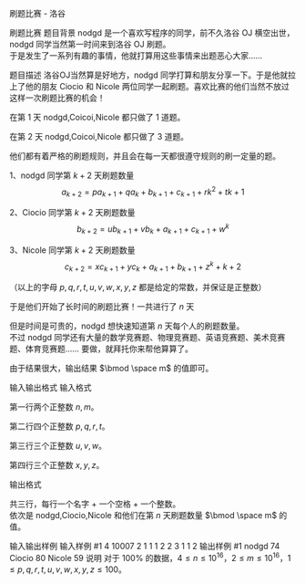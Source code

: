 



刷题比赛 - 洛谷














刷题比赛
题目背景
nodgd 是一个喜欢写程序的同学，前不久洛谷 OJ 横空出世，nodgd 同学当然第一时间来到洛谷 OJ 刷题。   
于是发生了一系列有趣的事情，他就打算用这些事情来出题恶心大家……

题目描述
洛谷OJ当然算是好地方，nodgd 同学打算和朋友分享一下。于是他就拉上了他的朋友 Ciocio 和 Nicole 两位同学一起刷题。喜欢比赛的他们当然不放过这样一次刷题比赛的机会！

在第 $1$ 天 nodgd,Coicoi,Nicole 都只做了 $1$ 道题。

在第 $2$ 天 nodgd,Coicoi,Nicole 都只做了 $3$ 道题。

他们都有着严格的刷题规则，并且会在每一天都很遵守规则的刷一定量的题。

1、nodgd 同学第 $k+2$ 天刷题数量    
$$a_{k+2}=pa_{k+1}+qa_k+b_{k+1}+c_{k+1}+rk^2+tk+1$$

2、Ciocio 同学第 $k+2$ 天刷题数量      
$$b_{k+2}=ub_{k+1}+vb_k+a_{k+1}+c_{k+1}+w^k$$

3、Nicole 同学第 $k+2$ 天刷题数量    
$$c_{k+2} = xc_{k+1}+yc_k + a_{k+1} + b_{k+1} + z^k+k+2$$

（以上的字母 $p,q,r,t,u,v,w,x,y,z$ 都是给定的常数，并保证是正整数）

于是他们开始了长时间的刷题比赛！一共进行了 $n$ 天

但是时间是可贵的，nodgd 想快速知道第 $n$ 天每个人的刷题数量。  
不过 nodgd 同学还有大量的数学竞赛题、物理竞赛题、英语竞赛题、美术竞赛题、体育竞赛题…… 要做，就拜托你来帮他算算了。

由于结果很大，输出结果 $\bmod \space m$ 的值即可。

输入输出格式
输入格式

第一行两个正整数 $n,m$。

第二行四个正整数 $p,q,r,t$。

第三行三个正整数 $u,v,w$。

第四行三个正整数 $x,y,z$。

输出格式

共三行，每行一个名字 + 一个空格 + 一个整数。  
依次是 nodgd,Ciocio,Nicole 和他们在第 $n$ 天刷题数量 $\bmod \space m$ 的值。

输入输出样例
输入样例 #1
4 10007
2 1 1 1
2 2 3
1 1 2
输出样例 #1
nodgd 74
Ciocio 80
Nicole 59
说明
对于 $100\%$ 的数据，$4\le n \le 10^{16}$，$2\le m \le 10^{16}$，$1\le p,q,r,t,u,v,w,x,y,z \le 100$。






